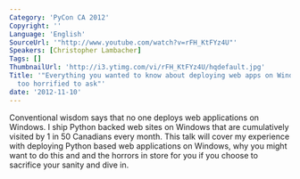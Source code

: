 ```yaml
---
Category: 'PyCon CA 2012'
Copyright: ''
Language: 'English'
SourceUrl: '"http://www.youtube.com/watch?v=rFH_KtFYz4U"'
Speakers: [Christopher Lambacher]
Tags: []
ThumbnailUrl: 'http://i3.ytimg.com/vi/rFH_KtFYz4U/hqdefault.jpg'
Title: '"Everything you wanted to know about deploying web apps on Windows but were
  too horrified to ask"'
date: '2012-11-10'
---
```

Conventional wisdom says that no one deploys web applications on Windows. I
ship Python backed web sites on Windows that are cumulatively visited by 1 in
50 Canadians every month. This talk will cover my experience with deploying
Python based web applications on Windows, why you might want to do this and
and the horrors in store for you if you choose to sacrifice your sanity and
dive in.

